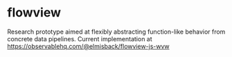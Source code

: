 # flowview
Research prototype aimed at flexibly abstracting function-like behavior from concrete data pipelines. Current implementation at https://observablehq.com/@elmisback/flowview-js-wvw

